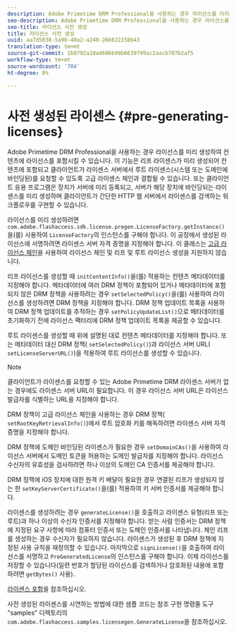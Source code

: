 ```yaml
---
description: Adobe Primetime DRM Professional을 사용하는 경우 라이선스를 미리 생성하여 컨텐츠에 라이선스를 포함시킬 수 있습니다. 이 기능은 리프 라이센스가 미리 생성되어 컨텐츠에 포함되고 클라이언트가 라이센스 서버에서 루트 라이센스(시스템 또는 도메인에 바인딩된)를 요청할 수 있도록 고급 라이센스 체인과 결합될 수 있습니다. 또는 클라이언트 응용 프로그램은 장치가 서버에 미리 등록되고, 서버가 해당 장치에 바인딩되는 라이센스를 미리 생성하며 클라이언트가 간단한 HTTP 웹 서버에서 라이센스를 검색하는 워크플로우를 구현할 수 있습니다.
seo-description: Adobe Primetime DRM Professional을 사용하는 경우 라이선스를 미리 생성하여 컨텐츠에 라이선스를 포함시킬 수 있습니다. 이 기능은 리프 라이센스가 미리 생성되어 컨텐츠에 포함되고 클라이언트가 라이센스 서버에서 루트 라이센스(시스템 또는 도메인에 바인딩된)를 요청할 수 있도록 고급 라이센스 체인과 결합될 수 있습니다. 또는 클라이언트 응용 프로그램은 장치가 서버에 미리 등록되고, 서버가 해당 장치에 바인딩되는 라이센스를 미리 생성하며 클라이언트가 간단한 HTTP 웹 서버에서 라이센스를 검색하는 워크플로우를 구현할 수 있습니다.
seo-title: 라이선스 사전 생성
title: 라이선스 사전 생성
uuid: aa7d5038-5a9b-40a2-a240-266622158b43
translation-type: tm+mt
source-git-commit: 1b9792a10ad606b99b6639799ac2aacb707b2af5
workflow-type: tm+mt
source-wordcount: '704'
ht-degree: 0%

---
```



# 사전 생성된 라이센스 {#pre-generating-licenses}

Adobe Primetime DRM Professional을 사용하는 경우 라이선스를 미리 생성하여 컨텐츠에 라이선스를 포함시킬 수 있습니다. 이 기능은 리프 라이센스가 미리 생성되어 컨텐츠에 포함되고 클라이언트가 라이센스 서버에서 루트 라이센스(시스템 또는 도메인에 바인딩된)를 요청할 수 있도록 고급 라이센스 체인과 결합될 수 있습니다. 또는 클라이언트 응용 프로그램은 장치가 서버에 미리 등록되고, 서버가 해당 장치에 바인딩되는 라이센스를 미리 생성하며 클라이언트가 간단한 HTTP 웹 서버에서 라이센스를 검색하는 워크플로우를 구현할 수 있습니다.

라이선스를 미리 생성하려면 `com.adobe.flashaccess.sdk.license.pregen.LicenseFactory.getInstance()`을(를) 사용하여 `LicenseFactory`의 인스턴스를 구해야 합니다. 이 공장에서 생성된 라이선스에 서명하려면 라이센스 서버 자격 증명을 지정해야 합니다. 이 클래스는 [고급 라이선스 체인](../../protecting-content/implementing-the-license-server/license-chaining/gen-enhanced-license-chaining.md)을 사용하여 라이선스 체인 및 리프 및 루트 라이선스 생성을 지원하지 않습니다.

리프 라이선스를 생성할 때 `initContentInfo()`을(를) 적용하는 컨텐츠 메타데이터를 지정해야 합니다. 메타데이터에 여러 DRM 정책이 포함되어 있거나 메타데이터에 포함되지 않은 DRM 정책을 사용하려는 경우 `setSelectedPolicy()`을(를) 사용하여 라이선스를 생성하려면 DRM 정책을 지정해야 합니다. DRM 정책 업데이트 목록을 사용하여 DRM 정책 업데이트를 추적하는 경우 `setPolicyUpdateList()`으로 메타데이터를 초기화하기 전에 라이선스 팩터리에 DRM 정책 업데이트 목록을 제공할 수 있습니다.

루트 라이센스를 생성할 때 위에 설명된 대로 컨텐츠 메타데이터를 지정해야 합니다. 또는 메타데이터 대신 DRM 정책( `setSelectedPolicy()`)과 라이선스 서버 URL( `setLicenseServerURL()`)을 적용하여 루트 라이선스를 생성할 수 있습니다.

>[!NOTE]
>
>클라이언트가 라이센스를 요청할 수 있는 Adobe Primetime DRM 라이센스 서버가 없는 경우에도 라이센스 서버 URL이 필요합니다. 이 경우 라이선스 서버 URL은 라이선스 발급자를 식별하는 URL을 지정해야 합니다.

DRM 정책이 고급 라이선스 체인을 사용하는 경우 DRM 정책( `setRootKeyRetrievalInfo()`)에서 루트 암호화 키를 해독하려면 라이센스 서버 자격 증명을 지정해야 합니다.

DRM 정책에 도메인 바인딩된 라이센스가 필요한 경우 `setDomainCAs()`을 사용하여 라이선스 서버에서 도메인 토큰을 허용하는 도메인 발급자를 지정해야 합니다. 라이선스 수신자의 유효성을 검사하려면 하나 이상의 도메인 CA 인증서를 제공해야 합니다.

DRM 정책에 iOS 장치에 대한 원격 키 배달이 필요한 경우 연결된 리프가 생성되지 않는 한 `setKeyServerCertificate()`을(를) 적용하여 키 서버 인증서를 제공해야 합니다.

라이센스를 생성하려는 경우 `generateLicense()`을 호출하고 라이센스 유형(리프 또는 루트)과 하나 이상의 수신자 인증서를 지정해야 합니다. 받는 사람 인증서는 DRM 정책에 지정된 요구 사항에 따라 컴퓨터 인증서 또는 도메인 인증서를 나타냅니다. 체인 리프를 생성하는 경우 수신자가 필요하지 않습니다. 라이센스가 생성된 후 DRM 정책에 지정된 사용 규칙을 재정의할 수 있습니다. 마지막으로 `signLicense()`을 호출하여 라이선스를 서명하고 `PreGeneratedLicense`의 인스턴스를 구해야 합니다. 이제 라이선스를 저장할 수 있습니다(일련 번호가 할당된 라이선스를 검색하거나 암호화된 내용에 포함하려면 `getBytes()` 사용).

[라이센스 포함](../../protecting-content/pre-generating-and-embedded-licenses/embedding-licenses.md)을 참조하십시오.

사전 생성된 라이센스를 시연하는 방법에 대한 샘플 코드는 참조 구현 명령줄 도구 &quot;samples&quot; 디렉토리의 `com.adobe.flashaccess.samples.licensegen.GenerateLicense`을 참조하십시오.
